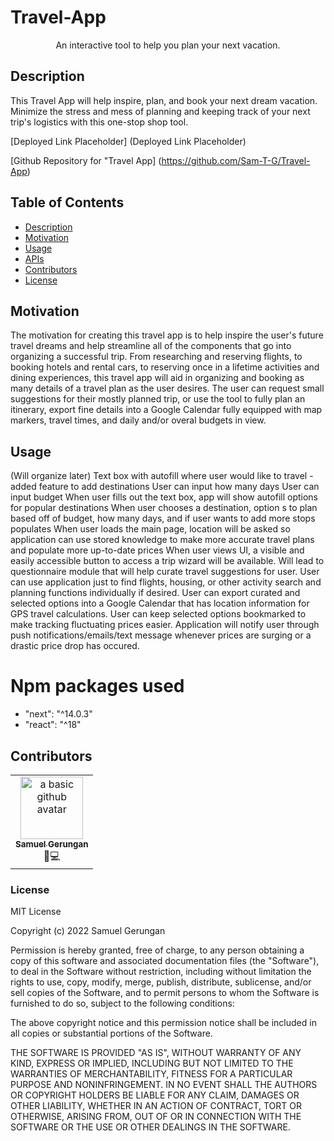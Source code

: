 # Travel-App

<p align="center">
      An interactive tool to help you plan your next vacation.
</p>

## Description

This Travel App will help inspire, plan, and book your next dream vacation. Minimize the stress and mess of planning and keeping track of your next trip's logistics with this one-stop shop tool.

[Deployed Link Placeholder] (Deployed Link Placeholder)

[Github Repository for "Travel App] (https://github.com/Sam-T-G/Travel-App)

## Table of Contents

- [Description](#description)
- [Motivation](#motivation)
- [Usage](#usage)
- [APIs](#apis)
- [Contributors](#contributors)
- [License](#license)

## Motivation

The motivation for creating this travel app is to help inspire the user's future travel dreams and help streamline all of the components that go into organizing a successful trip. From researching and reserving flights, to booking hotels and rental cars, to reserving once in a lifetime activities and dining experiences, this travel app will aid in organizing and booking as many details of a travel plan as the user desires. The user can request small suggestions for their mostly planned trip, or use the tool to fully plan an itinerary, export fine details into a Google Calendar fully equipped with map markers, travel times, and daily and/or overal budgets in view.

## Usage

(Will organize later)
Text box with autofill where user would like to travel - added feature to add destinations
User can input how many days
User can input budget
When user fills out the text box, app will show autofill options for popular destinations
When user chooses a destination, option s to plan based off of budget, how many days, and if user wants to add more stops populates
When user loads the main page, location will be asked so application can use stored knowledge to make more accurate travel plans and populate more up-to-date prices
When user views UI, a visible and easily accessible button to access a trip wizard will be available. Will lead to questionnaire module that will help curate travel suggestions for user.
User can use application just to find flights, housing, or other activity search and planning functions individually if desired.
User can export curated and selected options into a Google Calendar that has location information for GPS travel calculations.
User can keep selected options bookmarked to make tracking fluctuating prices easier. Application will notify user through push notifications/emails/text message whenever prices are surging or a drastic price drop has occured.

# Npm packages used

- "next": "^14.0.3"
- "react": "^18"

###

## Contributors

<table>
  <tr>
    <td align="center"><a href="https://github.com/Sam-T-G"><img src="https://avatars.githubusercontent.com/u/110798400?v=4" width="100px;" alt="a basic github avatar"/><br /><sub><b>Samuel Gerungan</b></sub></a><br/> <a>💬</a><a >💻</a></td>
  </tr>
</table>

### License

MIT License

Copyright (c) 2022 Samuel Gerungan

Permission is hereby granted, free of charge, to any person obtaining a copy of this software and associated documentation files (the "Software"), to deal in the Software without restriction, including without limitation the rights to use, copy, modify, merge, publish, distribute, sublicense, and/or sell copies of the Software, and to permit persons to whom the Software is furnished to do so, subject to the following conditions:

The above copyright notice and this permission notice shall be included in all copies or substantial portions of the Software.

THE SOFTWARE IS PROVIDED "AS IS", WITHOUT WARRANTY OF ANY KIND, EXPRESS OR IMPLIED, INCLUDING BUT NOT LIMITED TO THE WARRANTIES OF MERCHANTABILITY, FITNESS FOR A PARTICULAR PURPOSE AND NONINFRINGEMENT. IN NO EVENT SHALL THE AUTHORS OR COPYRIGHT HOLDERS BE LIABLE FOR ANY CLAIM, DAMAGES OR OTHER LIABILITY, WHETHER IN AN ACTION OF CONTRACT, TORT OR OTHERWISE, ARISING FROM, OUT OF OR IN CONNECTION WITH THE SOFTWARE OR THE USE OR OTHER DEALINGS IN THE SOFTWARE.
